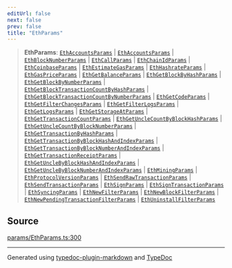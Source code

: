 ```yaml
---
editUrl: false
next: false
prev: false
title: "EthParams"
---
```


> **EthParams**: [`EthAccountsParams`](/reference/tevm/actions-types/type-aliases/ethaccountsparams/) \| [`EthAccountsParams`](/reference/tevm/actions-types/type-aliases/ethaccountsparams/) \| [`EthBlockNumberParams`](/reference/tevm/actions-types/type-aliases/ethblocknumberparams/) \| [`EthCallParams`](/reference/tevm/actions-types/type-aliases/ethcallparams/) \| [`EthChainIdParams`](/reference/tevm/actions-types/type-aliases/ethchainidparams/) \| [`EthCoinbaseParams`](/reference/tevm/actions-types/type-aliases/ethcoinbaseparams/) \| [`EthEstimateGasParams`](/reference/tevm/actions-types/type-aliases/ethestimategasparams/) \| [`EthHashrateParams`](/reference/tevm/actions-types/type-aliases/ethhashrateparams/) \| [`EthGasPriceParams`](/reference/tevm/actions-types/type-aliases/ethgaspriceparams/) \| [`EthGetBalanceParams`](/reference/tevm/actions-types/type-aliases/ethgetbalanceparams/) \| [`EthGetBlockByHashParams`](/reference/tevm/actions-types/type-aliases/ethgetblockbyhashparams/) \| [`EthGetBlockByNumberParams`](/reference/tevm/actions-types/type-aliases/ethgetblockbynumberparams/) \| [`EthGetBlockTransactionCountByHashParams`](/reference/tevm/actions-types/type-aliases/ethgetblocktransactioncountbyhashparams/) \| [`EthGetBlockTransactionCountByNumberParams`](/reference/tevm/actions-types/type-aliases/ethgetblocktransactioncountbynumberparams/) \| [`EthGetCodeParams`](/reference/tevm/actions-types/type-aliases/ethgetcodeparams/) \| [`EthGetFilterChangesParams`](/reference/tevm/actions-types/type-aliases/ethgetfilterchangesparams/) \| [`EthGetFilterLogsParams`](/reference/tevm/actions-types/type-aliases/ethgetfilterlogsparams/) \| [`EthGetLogsParams`](/reference/tevm/actions-types/type-aliases/ethgetlogsparams/) \| [`EthGetStorageAtParams`](/reference/tevm/actions-types/type-aliases/ethgetstorageatparams/) \| [`EthGetTransactionCountParams`](/reference/tevm/actions-types/type-aliases/ethgettransactioncountparams/) \| [`EthGetUncleCountByBlockHashParams`](/reference/tevm/actions-types/type-aliases/ethgetunclecountbyblockhashparams/) \| [`EthGetUncleCountByBlockNumberParams`](/reference/tevm/actions-types/type-aliases/ethgetunclecountbyblocknumberparams/) \| [`EthGetTransactionByHashParams`](/reference/tevm/actions-types/type-aliases/ethgettransactionbyhashparams/) \| [`EthGetTransactionByBlockHashAndIndexParams`](/reference/tevm/actions-types/type-aliases/ethgettransactionbyblockhashandindexparams/) \| [`EthGetTransactionByBlockNumberAndIndexParams`](/reference/tevm/actions-types/type-aliases/ethgettransactionbyblocknumberandindexparams/) \| [`EthGetTransactionReceiptParams`](/reference/tevm/actions-types/type-aliases/ethgettransactionreceiptparams/) \| [`EthGetUncleByBlockHashAndIndexParams`](/reference/tevm/actions-types/type-aliases/ethgetunclebyblockhashandindexparams/) \| [`EthGetUncleByBlockNumberAndIndexParams`](/reference/tevm/actions-types/type-aliases/ethgetunclebyblocknumberandindexparams/) \| [`EthMiningParams`](/reference/tevm/actions-types/type-aliases/ethminingparams/) \| [`EthProtocolVersionParams`](/reference/tevm/actions-types/type-aliases/ethprotocolversionparams/) \| [`EthSendRawTransactionParams`](/reference/tevm/actions-types/type-aliases/ethsendrawtransactionparams/) \| [`EthSendTransactionParams`](/reference/tevm/actions-types/type-aliases/ethsendtransactionparams/) \| [`EthSignParams`](/reference/tevm/actions-types/type-aliases/ethsignparams/) \| [`EthSignTransactionParams`](/reference/tevm/actions-types/type-aliases/ethsigntransactionparams/) \| [`EthSyncingParams`](/reference/tevm/actions-types/type-aliases/ethsyncingparams/) \| [`EthNewFilterParams`](/reference/tevm/actions-types/type-aliases/ethnewfilterparams/) \| [`EthNewBlockFilterParams`](/reference/tevm/actions-types/type-aliases/ethnewblockfilterparams/) \| [`EthNewPendingTransactionFilterParams`](/reference/tevm/actions-types/type-aliases/ethnewpendingtransactionfilterparams/) \| [`EthUninstallFilterParams`](/reference/tevm/actions-types/type-aliases/ethuninstallfilterparams/)

## Source

[params/EthParams.ts:300](https://github.com/evmts/tevm-monorepo/blob/main/packages/actions-types/src/params/EthParams.ts#L300)

***
Generated using [typedoc-plugin-markdown](https://www.npmjs.com/package/typedoc-plugin-markdown) and [TypeDoc](https://typedoc.org/)
